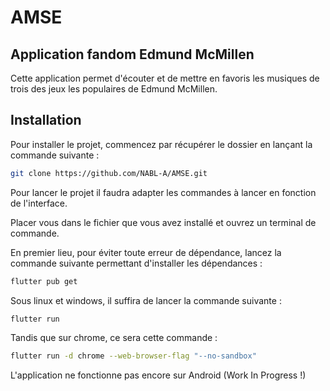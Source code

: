 # AMSE

## Application fandom Edmund McMillen

Cette application permet d'écouter et de mettre en favoris les musiques de trois des jeux les populaires de Edmund McMillen.

## Installation 

Pour installer le projet, commencez par récupérer le dossier en lançant la commande suivante :

```sh
git clone https://github.com/NABL-A/AMSE.git
```

Pour lancer le projet il faudra adapter les commandes à lancer en fonction de l'interface.

Placer vous dans le fichier que vous avez installé et ouvrez un terminal de commande.

En premier lieu, pour éviter toute erreur de dépendance, lancez la commande suivante permettant d'installer les dépendances :

```sh
flutter pub get
```


Sous linux et windows, il suffira de lancer la commande suivante : 

```sh
flutter run
```

Tandis que sur chrome, ce sera cette commande :

```sh
flutter run -d chrome --web-browser-flag "--no-sandbox"
```

L'application ne fonctionne pas encore sur Android (Work In Progress !)


